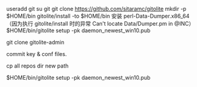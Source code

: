 useradd git
su git
git clone https://github.com/sitaramc/gitolite
mkdir -p $HOME/bin
gitolite/install -to $HOME/bin
  安装 perl-Data-Dumper.x86_64 （因为执行 gitolite/install 时的异常 Can't locate Data/Dumper.pm in @INC）
$HOME/bin/gitolite setup -pk daemon_newest_win10.pub

git clone gitolite-admin

commit key & conf files.

cp all repos dir  new path

$HOME/bin/gitolite setup -pk daemon_newest_win10.pub